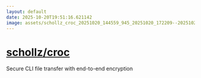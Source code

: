 ```yaml
---
layout: default
date: 2025-10-20T19:51:16.621142
image: assets/schollz_croc_20251020_144559_945_20251020_172209--20251020T192209619--cropped.png
---
```


# [schollz/croc](https://github.com/schollz/croc/)

Secure CLI file transfer with end-to-end encryption
